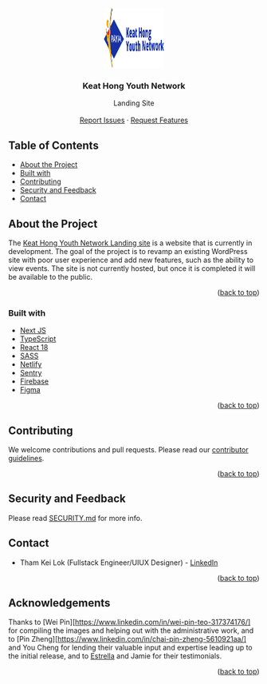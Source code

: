 <div id="top"></div>

<!-- PROJECT LOGO -->
<br />
<div align="center">
  <a href="https://github.com/KeatHongYN/khyn-landing">
    <img src="public/assets/svg/logo-khyn.svg" alt="Logo" width="120" height="120">
  </a>

<h3 align="center">Keat Hong Youth Network</h3>
  <p align="center">
    Landing Site
    <br />
    <br />
    <!-- <a href="https://www.keathongyouths.sg">Production Site (currently still old site)</a>
    ·
    <a href="#">Staging Site (coming soon)</a>
    · -->
    <a href="https://github.com/KeatHongYN/khyn-landing/blob/master/SECURITY.md">Report Issues</a>
    ·
    <a href="https://github.com/Ducksss/HacknRoll2023-Robin-Hood/issues">Request Features</a>
  </p>
</div>

<!-- TABLE OF CONTENTS -->

## Table of Contents

-   [About the Project](#about-the-project)
-   [Built with](#built-with)
-   [Contributing](#contributing)
-   [Security and Feedback](#security-and-feedback)
-   [Contact](#contact)

## About the Project

<a href="#about-the-project"></a>

The [Keat Hong Youth Network Landing site](https://www.keathongyouths.sg) is a website that is currently in development. The goal of the project is to revamp an existing WordPress site with poor user experience and add new features, such as the ability to view events. The site is not currently hosted, but once it is completed it will be available to the public.

<p align="right">(<a href="#top">back to top</a>)</p>

### Built with

<a href="#built-with"></a>

-   [Next JS](https://nextjs.org/)
-   [TypeScript](https://www.typescriptlang.org/)
-   [React 18](https://reactjs.org/)
-   [SASS](https://sass-lang.com/)
-   [Netlify](https://www.netlify.com/)
-   [Sentry](https://sentry.io/)
-   [Firebase](https://firebase.google.com/)
-   [Figma](https://www.figma.com/)

<p align="right">(<a href="#top">back to top</a>)</p>

## Contributing

<a href="#contributing"></a>

We welcome contributions and pull requests. Please read our [contributor guidelines](https://github.com/KeatHongYN/khyn-landing/blob/master/CONTRIBUTING.md).

<p align="right">(<a href="#top">back to top</a>)</p>

## Security and Feedback

Please read [SECURITY.md](https://github.com/KeatHongYN/khyn-landing/blob/master/SECURITY.md) for more info.

<a href="#security-and-feedback"></a>

## Contact

<a href="#contact"></a>

-   Tham Kei Lok (Fullstack Engineer/UIUX Designer) - [LinkedIn](https://www.linkedin.com/in/thamkeilok/)

<p align="right">(<a href="#top">back to top</a>)</p>

## Acknowledgements

Thanks to [Wei Pin][https://www.linkedin.com/in/wei-pin-teo-317374176/] for compiling the images and helping out with the administrative work, and to [Pin Zheng][https://www.linkedin.com/in/chai-pin-zheng-5610921aa/] and You Cheng for lending their valuable input and expertise leading up to the initial release, and to [Estrella](https://www.linkedin.com/in/estrella-kwok/) and Jamie for their testimonials.

<p align="right">(<a href="#top">back to top</a>)</p>
